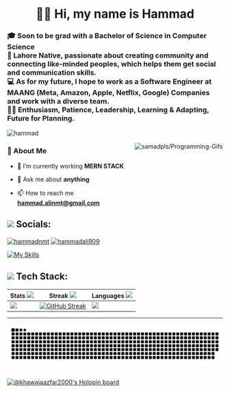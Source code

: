 <h1 align="center">👋🏽 Hi, my name is Hammad</h1>
<h3>
🎓 Soon to be grad with a Bachelor of Science in Computer Science <br>
🌇 Lahore Native, passionate about creating community and connecting like-minded peoples, which helps them get social and communication skills.<br>
💻 As for my future, I hope to work as a Software Engineer at MAANG (Meta, Amazon, Apple, Netflix, Google) Companies and work with a diverse team.<br>
💪🏽 Enthusiasm, Patience, Leadership, Learning & Adapting, Future for Planning.<br>
</h3>

<p align="left"> <img src="https://komarev.com/ghpvc/?username=Hammadnmt&color=brightgreen&style=flat-square&label=PROFILE+VIEWS" alt="hammad" /> </p>

 <!--<img align="right" alt="GIF" src="https://github.com/abhisheknaiidu/abhisheknaiidu/blob/master/code.gif?raw=true" width="330" height="220" />-->
  

<a href='https://github.com/samadpls/Programing-Gifs'>
<img align='right' src='https://programming-gifs.cyclic.app' widht=100 height=300 alt='samadpls/Programming-Gifs'></a>


 <h3>🚀 About Me </h3>
 
- 🌱 I’m currently working **MERN STACK**

- 💬 Ask me about **anything**

- 📫 How to reach me **hammad.alinmt@gmail.com**




## <img src='.github/workflows/tech.gif' height=60/> Socials:
<div align='center'>
<p align="left">
<a href="" target="blank"><img align="center" src="https://raw.githubusercontent.com/rahuldkjain/github-profile-readme-generator/master/src/images/icons/Social/twitter.svg" alt="hammadnmt" height="30" width="40" /></a>
<a href="https://linkedin.com/in/hammadali909" target="blank"><img align="center" src="https://raw.githubusercontent.com/rahuldkjain/github-profile-readme-generator/master/src/images/icons/Social/linked-in-alt.svg" alt="hammadali909" height="30" width="40" /></a>
</p></div>

[![My Skills](https://skillicons.dev/icons?i=js,html,css,wasm)](https://skillicons.dev)
## <img src='.github/workflows/tech.gif' height=60/> Tech Stack:

<div align='center'>

</div>



|Stats <img src='.github/workflows/cartoon1.gif' height=20/>|Streak <img src='.github/workflows/cartoon1.gif' height=20/>|Languages <img src='.github/workflows/cartoon1.gif' height=20/>
|---|---|---|
|![](http://github-profile-summary-cards.vercel.app/api/cards/stats?username=khawajaazfar2000&theme=gruvbox)|[![GitHub Streak](https://streak-stats.demolab.com?user=khawajaazfar2000&theme=gruvbox&hide_border=true&border_radius=32&date_format=j%20M%5B%20Y%5D&ring=888888)](https://git.io/streak-stats)|![](http://github-profile-summary-cards.vercel.app/api/cards/repos-per-language?username=khawajaazfar2000&theme=gruvbox)|


---
<div align='center'>
<img src='https://github.com/samadpls/samadpls/blob/output/github-contribution-grid-snake.svg'/>
</div>

[![@khawajaazfar2000's Holopin board](https://holopin.me/khawajaazfar2000)](https://holopin.io/@khawajaazfar2000)

